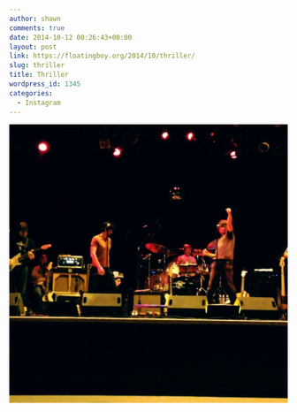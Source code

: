 ```yaml
---
author: shawn
comments: true
date: 2014-10-12 00:26:43+00:00
layout: post
link: https://floatingboy.org/2014/10/thriller/
slug: thriller
title: Thriller
wordpress_id: 1345
categories:
  - Instagram
---
```


[![Thriller](/assets/media/2014/10/10731567_601494379973994_522107089_n.jpg)](/assets/media/2014/10/10731567_601494379973994_522107089_n.jpg)
